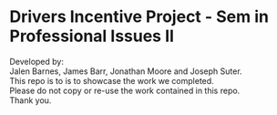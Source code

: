 # Drivers Incentive Project - Sem in Professional Issues II
Developed by: <br />
 Jalen Barnes, James Barr, Jonathan Moore and Joseph Suter. <br />
This repo is to is to showcase the work we completed. <br />
Please do not copy or re-use the work contained in this repo. <br />
Thank you. <br /> 

